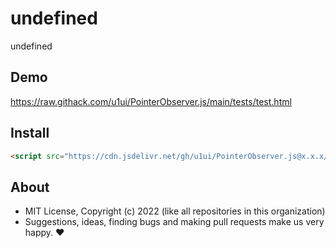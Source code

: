 # undefined
undefined

## Demo

https://raw.githack.com/u1ui/PointerObserver.js/main/tests/test.html  

## Install

```html
<script src="https://cdn.jsdelivr.net/gh/u1ui/PointerObserver.js@x.x.x/PointerObserver.min.js" type=module>
```

## About

- MIT License, Copyright (c) 2022 <u1> (like all repositories in this organization) <br>
- Suggestions, ideas, finding bugs and making pull requests make us very happy. ♥


